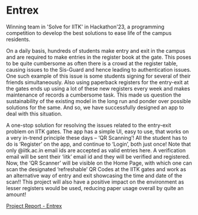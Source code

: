 # Entrex
Winning team in 'Solve for IITK' in Hackathon'23, a programming competition to develop the best solutions to ease life of the campus residents.  
  
On a daily basis, hundreds of students make entry and exit in the campus and are required to make entries in the register book at the gate. This poses to be quite cumbersome as often there is a crowd at the register table, causing issues to the Sis-Guard and hence leading to authentication issues. One such example of this issue is some students signing for several of their friends simultaneously. Also using paperback registers for the entry-exit at the gates ends up using a lot of these new registers every week and makes maintenance of records a cumbersome task. This made us question the sustainability of the existing model in the long run and ponder over possible solutions for the same. And so, we have successfully designed an app to deal with this situation.  
  
A one-stop solution for resolving the issues related to the entry-exit problem on IITK gates. The app has a simple UI, easy to use, that works on a very in-trend principle these days – ‘QR Scanning’! All the student has to do is ‘Register’ on the app, and continue to ‘Login’, both just once! Note that only @iitk.ac.in email ids are accepted as valid entries here. A verification email will be sent their ‘iitk’ email id and they will be verified and registered. Now, the ‘QR Scanner’ will be visible on the Home Page, with which one can scan the designated ‘refreshable’ QR Codes at the IITK gates and work as an alternative way of entry and exit showcasing the time and date of the scan!! This project will also have a positive impact on the environment as lesser registers would be used, reducing paper usage overall by quite an amount!  
  
[Project Report - Entrex](https://docs.google.com/document/d/1tcQUHiuJa2BNU2xhCtFMKR1K2rCi6bsj9NAEekdPAb8/edit?usp=sharing)
